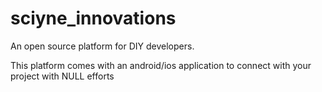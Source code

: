 # sciyne_innovations

An open source platform for DIY developers.

This platform comes with an android/ios application to connect with your project with NULL efforts
